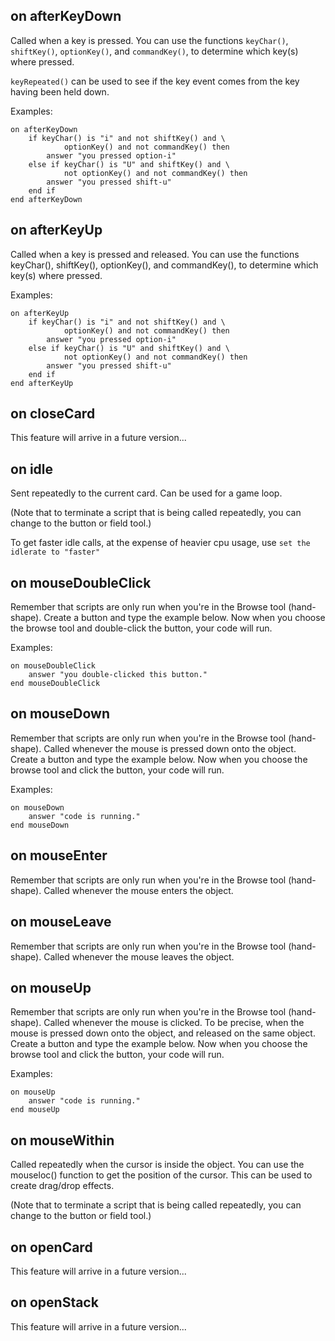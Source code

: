 <!---
this is a generated file, changes will be lost.
-->


## on afterKeyDown

Called when a key is pressed.
You can use the functions `keyChar()`,  `shiftKey()`,  `optionKey()`, 
and `commandKey()`, to determine which key(s) where pressed.

`keyRepeated()` can be used to see if the key event comes from
the key having been held down.


Examples:

```
on afterKeyDown
    if keyChar() is "i" and not shiftKey() and \
            optionKey() and not commandKey() then
        answer "you pressed option-i"
    else if keyChar() is "U" and shiftKey() and \
            not optionKey() and not commandKey() then
        answer "you pressed shift-u"
    end if
end afterKeyDown
```





## on afterKeyUp

Called when a key is pressed and released.
You can use the functions keyChar(), shiftKey(), optionKey(), and
commandKey(), to determine which key(s) where pressed.


Examples:

```
on afterKeyUp
    if keyChar() is "i" and not shiftKey() and \
            optionKey() and not commandKey() then
        answer "you pressed option-i"
    else if keyChar() is "U" and shiftKey() and \
            not optionKey() and not commandKey() then
        answer "you pressed shift-u"
    end if
end afterKeyUp
```





## on closeCard

This feature will arrive in a future version...



## on idle

Sent repeatedly to the current card. Can be used for a game loop.

(Note that to terminate a script that is being called repeatedly, 
you can change to the button or field tool.)

To get faster idle calls, at the expense of heavier cpu usage,
use
`set the idlerate to "faster"`



## on mouseDoubleClick

Remember that scripts are only run when you're in the Browse
tool (hand-shape). Create a button and type the example below.
Now when you choose the browse tool and double-click the
button, your code will run.


Examples:

```
on mouseDoubleClick
    answer "you double-clicked this button."
end mouseDoubleClick
```





## on mouseDown

Remember that scripts are only run when you're in the
Browse tool (hand-shape). Called whenever the mouse is 
pressed down onto the object. Create a button and type the 
example below. Now when you choose the browse tool and 
click the button, your code will run.


Examples:

```
on mouseDown
    answer "code is running."
end mouseDown
```





## on mouseEnter

Remember that scripts are only run when you're in the Browse tool
(hand-shape). Called whenever the mouse enters the object.



## on mouseLeave

Remember that scripts are only run when you're in the Browse tool
(hand-shape). Called whenever the mouse leaves the object.



## on mouseUp

Remember that scripts are only run when you're in the Browse tool
(hand-shape). Called whenever the mouse is clicked. To be precise,
when the mouse is pressed down onto the object, and released on
the same object. Create a button and type the example below. 
Now when you choose the browse tool and click the button, 
your code will run.


Examples:

```
on mouseUp
    answer "code is running."
end mouseUp
```





## on mouseWithin

Called repeatedly when the cursor is inside the object.
You can use the mouseloc() function to get the position of the 
cursor. This can be used to create drag/drop effects.

(Note that to terminate a script that is being called repeatedly, 
you can change to the button or field tool.)



## on openCard

This feature will arrive in a future version...



## on openStack

This feature will arrive in a future version...

